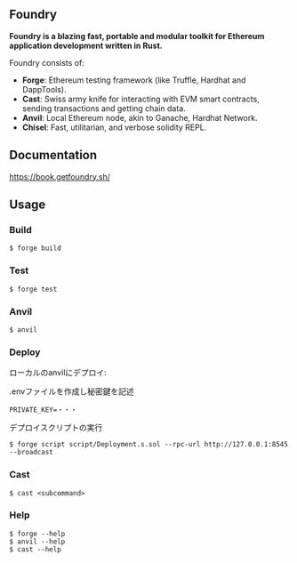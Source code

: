 ## Foundry

**Foundry is a blazing fast, portable and modular toolkit for Ethereum application development written in Rust.**

Foundry consists of:

-   **Forge**: Ethereum testing framework (like Truffle, Hardhat and DappTools).
-   **Cast**: Swiss army knife for interacting with EVM smart contracts, sending transactions and getting chain data.
-   **Anvil**: Local Ethereum node, akin to Ganache, Hardhat Network.
-   **Chisel**: Fast, utilitarian, and verbose solidity REPL.

## Documentation

https://book.getfoundry.sh/

## Usage

### Build

```shell
$ forge build
```

### Test

```shell
$ forge test
```

### Anvil

```shell
$ anvil
```

### Deploy

ローカルのanvilにデプロイ:

.envファイルを作成し秘密鍵を記述
```
PRIVATE_KEY=・・・
```

デプロイスクリプトの実行
```shell
$ forge script script/Deployment.s.sol --rpc-url http://127.0.0.1:8545 --broadcast
```


### Cast

```shell
$ cast <subcommand>
```

### Help

```shell
$ forge --help
$ anvil --help
$ cast --help
```
